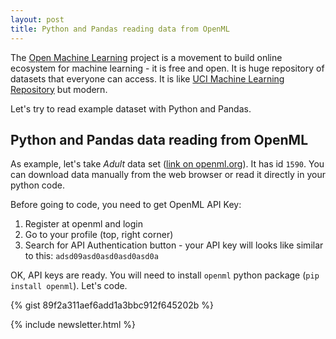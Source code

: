 ```yaml
---
layout: post
title: Python and Pandas reading data from OpenML
---
```


The [Open Machine Learning](https://www.openml.org/) project is a movement to build online ecosystem for machine learning - it is free and open. It is huge repository of datasets that everyone can access. It is like [UCI Machine Learning Repository](https://archive.ics.uci.edu/ml/index.php) but modern.

Let's try to read example dataset with Python and Pandas.

## Python and Pandas data reading from OpenML

As example, let's take _Adult_ data set ([link on openml.org](https://www.openml.org/d/1590)). It has id `1590`. You can download data manually from the web browser or read it directly in your python code.

Before going to code, you need to get OpenML API Key:

1. Register at openml and login
2. Go to your profile (top, right corner)
3. Search for API Authentication button - your API key will looks like similar to this: `adsd09asd0asd0asd0asd0a`

OK, API keys are ready. You will need to install `openml` python package (`pip install openml`). Let's code.

{% gist 89f2a311aef6add1a3bbc912f645202b %}

{% include newsletter.html %}
